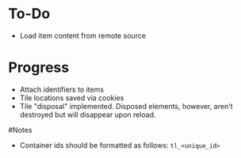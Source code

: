 # To-Do
* Load item content from remote source

# Progress
* Attach identifiers to items
* Tile locations saved via cookies
* Tile "disposal" implemented. Disposed elements, however, aren't destroyed but will disappear upon reload. 

#Notes
* Container ids should be formatted as follows: `tl_<unique_id>`
